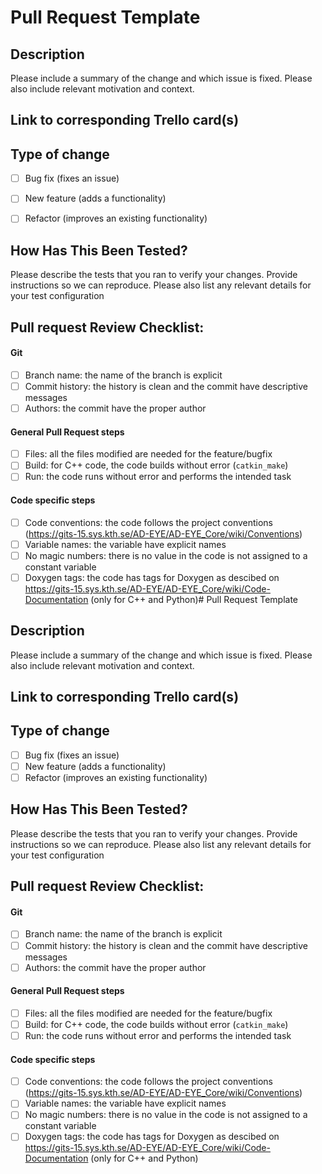 # Pull Request Template

## Description

Please include a summary of the change and which issue is fixed. Please also include relevant motivation and context.


## Link to corresponding Trello card(s)


## Type of change

- [ ] Bug fix (fixes an issue)
- [ ] New feature (adds a functionality)
- [ ] Refactor (improves an existing functionality)


## How Has This Been Tested?

Please describe the tests that you ran to verify your changes. Provide instructions so we can reproduce. Please also list any relevant details for your test configuration


## Pull request Review Checklist:

#### Git
- [ ] Branch name: the name of the branch is explicit
- [ ] Commit history: the history is clean and the commit have descriptive messages
- [ ] Authors: the commit have the proper author

#### General Pull Request steps
- [ ] Files: all the files modified are needed for the feature/bugfix
- [ ] Build: for C++ code, the code builds without error (`catkin_make`)
- [ ] Run: the code runs without error and performs the intended task

#### Code specific steps
- [ ] Code conventions: the code follows the project conventions (https://gits-15.sys.kth.se/AD-EYE/AD-EYE_Core/wiki/Conventions)
- [ ] Variable names: the variable have explicit names
- [ ] No magic numbers: there is no value in the code is not assigned to a constant variable
- [ ] Doxygen tags: the code has tags for Doxygen as descibed on https://gits-15.sys.kth.se/AD-EYE/AD-EYE_Core/wiki/Code-Documentation (only for C++ and Python)# Pull Request Template

## Description

Please include a summary of the change and which issue is fixed. Please also include relevant motivation and context.


## Link to corresponding Trello card(s)


## Type of change


- [ ] Bug fix (fixes an issue)
- [ ] New feature (adds a functionality)
- [ ] Refactor (improves an existing functionality)

## How Has This Been Tested?

Please describe the tests that you ran to verify your changes. Provide instructions so we can reproduce. Please also list any relevant details for your test configuration



## Pull request Review Checklist:

#### Git
- [ ] Branch name: the name of the branch is explicit
- [ ] Commit history: the history is clean and the commit have descriptive messages
- [ ] Authors: the commit have the proper author

#### General Pull Request steps
- [ ] Files: all the files modified are needed for the feature/bugfix
- [ ] Build: for C++ code, the code builds without error (`catkin_make`)
- [ ] Run: the code runs without error and performs the intended task

#### Code specific steps
- [ ] Code conventions: the code follows the project conventions (https://gits-15.sys.kth.se/AD-EYE/AD-EYE_Core/wiki/Conventions)
- [ ] Variable names: the variable have explicit names
- [ ] No magic numbers: there is no value in the code is not assigned to a constant variable
- [ ] Doxygen tags: the code has tags for Doxygen as descibed on https://gits-15.sys.kth.se/AD-EYE/AD-EYE_Core/wiki/Code-Documentation (only for C++ and Python)